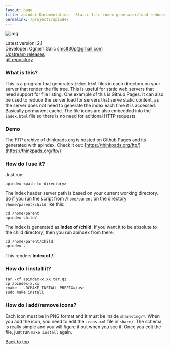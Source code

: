 ```yaml
---
layout: page
title: apindex Documentation - Static file index generator/load reducer
permalink: /projects/apindex
---
```


![img](https://i.imgur.com/jyZPglj.png)

Latest version: 2.1    
Developer: Ognjen Galić <smclt30p@gmail.com>    
[Upstream releases](http://thinkpads.org/ftp/apindex/)    
[git repository](https://github.com/smclt30p/apindex/)    

### What is this?
This is a program that generates `index.html` files in each directory on your server that render the file tree. This is useful for static web servers that need support for file listing. One example of this is Github Pages.
It can also be used to reduce the server load for servers that serve static content, as the server does not need to generate the index each time it is accessed. Basically permanent cache.
The file icons are also embedded into the `index.html` file so there is no need for aditional HTTP requests.

### Demo
The FTP archive of thinkpads.org is hosted on Github Pages and its generated with apindex. 
Check it out: [https://thinkpads.org/ftp/](https://thinkpads.org/ftp/)

### How do I use it?
Just run:
```
apindex <path-to-directory>
```
The index header server path is based on your current working directory. So if you run the script from `/home/parent` on the directory `/home/parent/child` like this:
```
cd /home/parent
apindex child/.
```
The index is generated as __Index of /child__.
If you want it to be absolute to the child directory, then you run apindex from there.
```
cd /home/parent/child
apindex .
```
This renders __Index of /__.

### How do I install it?

```
tar -xf apindex-x.xx.tar.gz
cp apindex-x.xx
cmake . -DCMAKE_INSTALL_PREFIX=/usr
sudo make install
```

### How do I add/remove icons?

Each icon must be in PNG format and it must be inside `share/img/*`. When you add the icon, you need to edit the `icons.xml` file in `share/`.
The schema is really simple and you will figure it out when you see it. Once you edit the file, just run `make install` again.

[Back to top](#)

